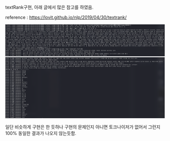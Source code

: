 #

textRank구현, 아래 글에서 많은 참고를 하였음.

reference : https://lovit.github.io/nlp/2019/04/30/textrank/

<img src="demo1.png"/>

<img src="demo2.png">

일단 비슷하게 구현은 한 듯하나 구현의 문제인지 아니면 토크나이저가 없어서 그런지 100% 동일한 결과가 나오지 않는듯함.
